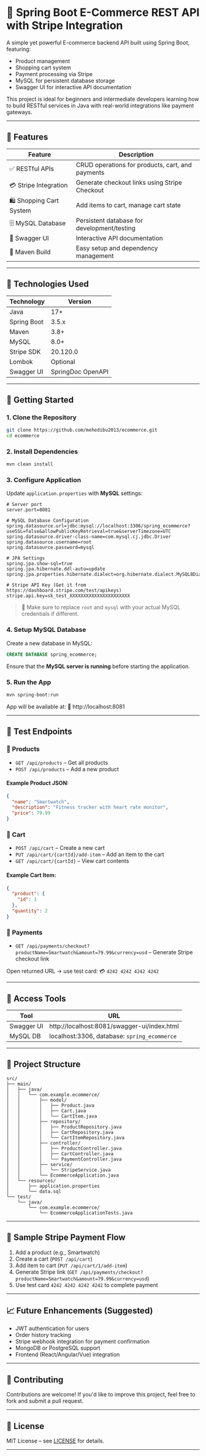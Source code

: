 

# 🛒 Spring Boot E-Commerce REST API with Stripe Integration

A simple yet powerful E-commerce backend API built using Spring Boot, featuring:

- Product management
- Shopping cart system
- Payment processing via Stripe
- MySQL for persistent database storage
- Swagger UI for interactive API documentation

This project is ideal for beginners and intermediate developers learning how to build RESTful services in Java with real-world integrations like payment gateways.

---

## 🧾 Features

| Feature              | Description                                      |
|----------------------|--------------------------------------------------|
| ✅ RESTful APIs       | CRUD operations for products, cart, and payments |
| 💳 Stripe Integration | Generate checkout links using Stripe Checkout    |
| 🛍 Shopping Cart System | Add items to cart, manage cart state          |
| 🗄 MySQL Database     | Persistent database for development/testing      |
| 🧪 Swagger UI         | Interactive API documentation                    |
| 🧩 Maven Build        | Easy setup and dependency management             |

---

## 🧰 Technologies Used

| Technology       | Version     |
|------------------|-------------|
| Java             | 17+         |
| Spring Boot      | 3.5.x       |
| Maven            | 3.8+        |
| MySQL            | 8.0+        |
| Stripe SDK       | 20.120.0    |
| Lombok           | Optional    |
| Swagger UI       | SpringDoc OpenAPI |

---

## 🚀 Getting Started

### 1. Clone the Repository

```bash
git clone https://github.com/mehedibu2013/ecommerce.git  
cd ecommerce
```

### 2. Install Dependencies

```bash
mvn clean install
```

### 3. Configure Application

Update `application.properties` with **MySQL** settings:

```properties
# Server port
server.port=8081

# MySQL Database Configuration
spring.datasource.url=jdbc:mysql://localhost:3306/spring_ecommerce?useSSL=false&allowPublicKeyRetrieval=true&serverTimezone=UTC
spring.datasource.driver-class-name=com.mysql.cj.jdbc.Driver
spring.datasource.username=root
spring.datasource.password=mysql

# JPA Settings
spring.jpa.show-sql=true
spring.jpa.hibernate.ddl-auto=update
spring.jpa.properties.hibernate.dialect=org.hibernate.dialect.MySQL8Dialect

# Stripe API Key (Get it from https://dashboard.stripe.com/test/apikeys)  
stripe.api.key=sk_test_XXXXXXXXXXXXXXXXXXXXXX
```

> 🔐 Make sure to replace `root` and `mysql` with your actual MySQL credentials if different.

### 4. Setup MySQL Database

Create a new database in MySQL:

```sql
CREATE DATABASE spring_ecommerce;
```

Ensure that the **MySQL server is running** before starting the application.

### 5. Run the App

```bash
mvn spring-boot:run
```

App will be available at:
🔗 http://localhost:8081

---

## 🧪 Test Endpoints

### 🔹 Products

- `GET /api/products` – Get all products
- `POST /api/products` – Add a new product

#### Example Product JSON:

```json
{
  "name": "Smartwatch",
  "description": "Fitness tracker with heart rate monitor",
  "price": 79.99
}
```

### 🔹 Cart

- `POST /api/cart` – Create a new cart
- `PUT /api/cart/{cartId}/add-item` – Add an item to the cart
- `GET /api/cart/{cartId}` – View cart contents

#### Example Cart Item:

```json
{
  "product": {
    "id": 1
  },
  "quantity": 2
}
```

### 🔹 Payments

- `GET /api/payments/checkout?productName=Smartwatch&amount=79.99&currency=usd` – Generate Stripe checkout link

Open returned URL → use test card:
💳 `4242 4242 4242 4242`

---

## 🧪 Access Tools

| Tool           | URL                                              |
|----------------|--------------------------------------------------|
| Swagger UI     | http://localhost:8081/swagger-ui/index.html      |
| MySQL DB       | localhost:3306, database: `spring_ecommerce`     |

---

## 🧱 Project Structure

```
src/
├── main/
│   ├── java/
│   │   └── com.example.ecommerce/
│   │       ├── model/
│   │       │   ├── Product.java
│   │       │   ├── Cart.java
│   │       │   └── CartItem.java
│   │       ├── repository/
│   │       │   ├── ProductRepository.java
│   │       │   ├── CartRepository.java
│   │       │   └── CartItemRepository.java
│   │       ├── controller/
│   │       │   ├── ProductController.java
│   │       │   ├── CartController.java
│   │       │   └── PaymentController.java
│   │       ├── service/
│   │       │   └── StripeService.java
│   │       └── EcommerceApplication.java
│   └── resources/
│       ├── application.properties
│       └── data.sql
└── test/
    └── java/
        └── com.example.ecommerce/
            └── EcommerceApplicationTests.java
```

---

## 🧪 Sample Stripe Payment Flow

1. Add a product (e.g., Smartwatch)
2. Create a cart (`POST /api/cart`)
3. Add item to cart (`PUT /api/cart/1/add-item`)
4. Generate Stripe link (`GET /api/payments/checkout?productName=Smartwatch&amount=79.99&currency=usd`)
5. Use test card `4242 4242 4242 4242` to complete payment

---

## 📈 Future Enhancements (Suggested)

- JWT authentication for users
- Order history tracking
- Stripe webhook integration for payment confirmation
- MongoDB or PostgreSQL support
- Frontend (React/Angular/Vue) integration

---

## 🤝 Contributing

Contributions are welcome! If you'd like to improve this project, feel free to fork and submit a pull request.

---

## 📄 License

MIT License – see [LICENSE](LICENSE) for details.

---

